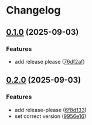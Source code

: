 # Changelog

## [0.1.0](https://github.com/ldonnez/memo/compare/v0.0.1...v0.1.0) (2025-09-03)


### Features

* add release please ([76df2af](https://github.com/ldonnez/memo/commit/76df2af86f5f3fd87d829394beb033f6bb815ce4))

## [0.2.0](https://github.com/ldonnez/memo/compare/v0.1.0...v0.2.0) (2025-09-03)


### Features

* add release-please ([6f8d133](https://github.com/ldonnez/memo/commit/6f8d133bb4ffb63e56c16f4ca56c80ac10cc8ddf))
* set correct version ([9956e16](https://github.com/ldonnez/memo/commit/9956e169394f161e4d8cc8a96969b8bc29c75514))
